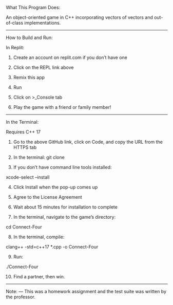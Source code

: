 What This Program Does:

An object-oriented game in C++ incorporating vectors of vectors and out-of-class implementations.

________________________________________

How to Build and Run:


In Replit:

1) Create an account on replit.com if you don’t have one

2) Click on the REPL link above

3) Remix this app

4) Run

5) Click on >_Console tab

6) Play the game with a friend or family member!

________________________________________

In the Terminal:

Requires C++ 17

1) Go to the above GitHub link, click on Code, and copy the URL from the HTTPS tab

2) In the terminal: git clone <URL>

3) If you don’t have command line tools installed:

xcode-select –install

4) Click Install when the pop-up comes up

5) Agree to the License Agreement

6) Wait about 15 minutes for installation to complete

7) In the terminal, navigate to the game’s directory:

cd Connect-Four

8) In the terminal, compile:

clang++ -std=c++17 *.cpp -o Connect-Four

9) Run:

./Connect-Four

10) Find a partner, then win.

_________________________________________

Note:
— This was a homework assignment and the test suite was written by the professor.

